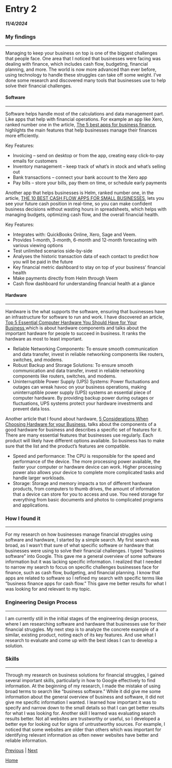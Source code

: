# Entry 2
##### 11/4/2024
### My findings 

---
Managing to keep your business on top is one of the biggest challenges that people face. One area that I noticed that businesses were facing was dealing with finance, which includes cash flow, budgeting, financial planning, and more. The world is now more advanced than ever before, using technology to handle these struggles can take off some weight. I’ve done some research and discovered many tools that businesses use to help solve their financial challenges.
#### Software

---
Software helps handle most of the calculations and data management part. Like apps that help with financial operations. For example an app like Xero, ranked number one in the article, [The 5 best apps for business finance](https://gocardless.com/en-us/guides/posts/best-apps-for-business-finance/), highlights the main features that help businesses manage their finances more efficiently.

Key Features: 
* Invoicing – send on desktop or from the app, creating easy click-to-pay emails for customers
* Inventory management – keep track of what’s in stock and what’s selling out
* Bank transactions – connect your bank account to the Xero app
* Pay bills – store your bills, pay them on time, or schedule early payments

Another app that helps businesses is Helm, ranked number one, in the article, [THE 10 BEST CASH FLOW APPS FOR SMALL BUSINESSES](https://takethehelm.app/blog/the-10-best-cash-flow-apps-for-small-businesses/), lets you see your future cash position in real-time, so you can make confident business decisions without wasting hours in spreadsheets, which helps with managing budgets, optimizing cash flow, and the overall financial health. 

Key Features:
* Integrates with: QuickBooks Online, Xero, Sage and Veem.
* Provides 1-month, 3-month, 6-month and 12-month forecasting with various viewing options
* Test unlimited scenarios side-by-side
* Analyses the historic transaction data of each contact to predict how you will be paid in the future
* Key financial metric dashboard to stay on top of your business’ financial health
* Make payments directly from Helm through Veem
* Cash flow dashboard for understanding financial health at a glance

#### Hardware

---
Hardware is the what supports the software, ensuring that businesses have an infrastructure for software to run and work. I have discovered an article, [Top 5 Essential Computer Hardware You Should Have for Your Business](https://www.infotank.com/blog/top-5-essential-computer-hardware-you-should-have-for-your-business),which is about hardware components and talks about the important hardware for people to succeed in business. It ranks the hardware as most to least important. 

* Reliable Networking Components:
To ensure smooth communication and data transfer, invest in reliable networking components like routers, switches, and modems.
* Robust Backup and Storage Solutions:
To ensure smooth communication and data transfer, invest in reliable networking components like routers, switches, and modems.
* Uninterruptible Power Supply (UPS) Systems: 
Power fluctuations and outages can wreak havoc on your business operations, making uninterruptible power supply (UPS) systems an essential piece of computer hardware. By providing backup power during outages or fluctuations, UPS systems protect your hardware investments and prevent data loss.

Another article that I found about hardware, [5 Considerations When Choosing Hardware for your Business](https://www.sba.gov/blog/5-considerations-when-choosing-hardware-your-business), talks about the components of a good hardware for business and describes a specific set of features for it. There are many essential features that businesses use regularly. Each product will likely have different options available. So business has to make sure that the list and the product’s features are compatible.

* Speed and performance:
The CPU is responsible for the speed and performance of the device. The more processing power available, the faster your computer or hardware device can work. Higher processing power also allows your device to complete more complicated tasks and handle larger workloads.
* Storage:
Storage and memory impacts a ton of different hardware products, from computers to thumb drives, the amount of information that a device can store for you to access and use. You need storage for everything from basic documents and photos to complicated programs and applications.


### How I found it

---
For my research on how businesses manage financial struggles using software and hardware, I started by a simple search. My first search was broad, as I wasn’t that sure of what specific software or hardware that businesses were using to solve their financial challenges. I typed “business software” into Google. This gave me a general overview of some software information but it was lacking specific information. I realized that I needed to narrow my search to focus on specific challenges businesses face for finance, such as cash flow, budgeting, and financial planning. I know that apps are related to software so I refined my search with specific terms like “business finance apps for cash flow.” This gave me better results for what I was looking for and relevant to my topic. 

### Engineering Design Process

---
I am currently still in the initial stages of the engineering design process, where I am researching software and hardware that businesses use for their financial struggles. My next step is to analyze the concrete example of a similar, existing product, noting each of its key features. And use what I research to evaluate and come up with the best ideas I can to develop a solution.

### Skills

---
Through my research on business solutions for financial struggles, I gained several important skills, particularly in how to Google effectively to find information. At the beginning of my research, I made the mistake of using broad terms to search like “business software.” While it did give me some information about the general overview of business and software, it did not give me specific information I wanted. I learned how important it was to specify and narrow down to the small details so that I can get better results for what I was looking for. Another skill I learned was evaluating search results better. Not all websites are trustworthy or useful, so I developed a better eye for looking out for signs of untrustworthy sources. For example, I noticed that some websites are older than others which was important for identifying relevant information as often newer websites have better and reliable information.






 

[Previous](entry01.md) | [Next](entry03.md)

[Home](../README.md)
